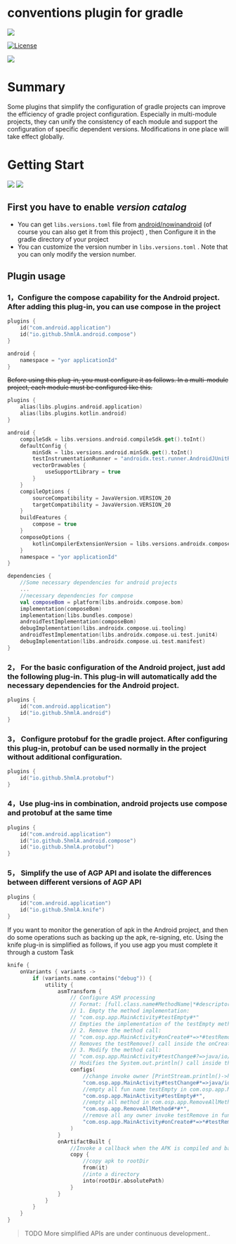 # conventions plugin for gradle

![](https://img.shields.io/badge/Android-Plugins-brightgreen.svg)

[![License](https://img.shields.io/badge/LICENSE-Apache%202-green.svg?style=flat-square)](https://www.apache.org/licenses/LICENSE-2.0) 

![](https://img.shields.io/badge/Android%20Gradle%20Plugin-8.3+-lightgreen.svg)

# Summary
Some plugins that simplify the configuration of gradle projects can improve the efficiency of gradle project configuration. Especially in multi-module projects, they can unify the consistency of each module and support the configuration of specific dependent versions. Modifications in one place will take effect globally.

# Getting Start

![](https://img.shields.io/badge/java-18-lightgreen.svg)
![](https://img.shields.io/badge/kotlin-1.9.24-lightgreen.svg)

## First you have to enable *version catalog*
- You can get ````libs.versions.toml```` file from [android/nowinandroid](https://github.com/android/nowinandroid) (of course you can also get it from this project) , then Configure it in the gradle directory of your project
- You can customize the version number in ````libs.versions.toml```` . Note that you can only modify the version number.
## Plugin usage
### 1，Configure the compose capability for the Android project. After adding this plug-in, you can use compose in the project
```kotlin
plugins {
    id("com.android.application")
    id("io.github.5hmlA.android.compose")
}

android {
    namespace = "yor applicationId"
}
```
~~Before using this plug-in, you must configure it as follows. In a multi-module project, each module must be configured like this.~~

```kotlin
plugins {
    alias(libs.plugins.android.application)
    alias(libs.plugins.kotlin.android)
}

android {
    compileSdk = libs.versions.android.compileSdk.get().toInt()
    defaultConfig {
        minSdk = libs.versions.android.minSdk.get().toInt()
        testInstrumentationRunner = "androidx.test.runner.AndroidJUnitRunner"
        vectorDrawables {
            useSupportLibrary = true
        }
    }
    compileOptions {
        sourceCompatibility = JavaVersion.VERSION_20
        targetCompatibility = JavaVersion.VERSION_20
    }
    buildFeatures {
        compose = true
    }
    composeOptions {
        kotlinCompilerExtensionVersion = libs.versions.androidx.compose.compiler.get()
    }
    namespace = "yor applicationId"
}

dependencies {
    //Some necessary dependencies for android projects
    ...
    //necessary dependencies for compose
    val composeBom = platform(libs.androidx.compose.bom)
    implementation(composeBom)
    implementation(libs.bundles.compose)
    androidTestImplementation(composeBom)
    debugImplementation(libs.androidx.compose.ui.tooling)
    androidTestImplementation(libs.androidx.compose.ui.test.junit4)
    debugImplementation(libs.androidx.compose.ui.test.manifest)
}
```


### 2， For the basic configuration of the Android project, just add the following plug-in. This plug-in will automatically add the necessary dependencies for the Android project.
```kotlin
plugins {
    id("com.android.application")
    id("io.github.5hmlA.android")
}
```

### 3， Configure protobuf for the gradle project. After configuring this plug-in, protobuf can be used normally in the project without additional configuration.
```kotlin
plugins {
    id("io.github.5hmlA.protobuf")
}
```

### 4，Use plug-ins in combination, android projects use compose and protobuf at the same time
```kotlin
plugins {
    id("com.android.application")
    id("io.github.5hmlA.android.compose")
    id("io.github.5hmlA.protobuf")
}
```

### 5， Simplify the use of AGP API and isolate the differences between different versions of AGP API
```kotlin
plugins {
    id("com.android.application")
    id("io.github.5hmlA.knife")
}
```
If you want to monitor the generation of apk in the Android project, and then do some operations such as backing up the apk, re-signing, etc.
Using the knife plug-in is simplified as follows, if you use agp you must complete it through a custom Task
```kotlin
knife {
    onVariants { variants ->
        if (variants.name.contains("debug")) {
            utility {
                asmTransform {
                    // Configure ASM processing
                    // Format: [full.class.name#MethodName|*#descriptor|*]=>[full.class.name|className|*#MethodName|*#descriptor|*]->[full.class.name]
                    // 1. Empty the method implementation:
                    // "com.osp.app.MainActivity#testEmpty#*"
                    // Empties the implementation of the testEmpty method in the MainActivity class.
                    // 2. Remove the method call:
                    // "com.osp.app.MainActivity#onCreate#*=>*#testRemove#*"
                    // Removes the testRemove() call inside the onCreate method of the MainActivity class.
                    // 3. Modify the method call:
                    // "com.osp.app.MainActivity#testChange#?=>java/io/PrintStream#println#*->hello/change"
                    // Modifies the System.out.println() call inside the testChange method of the MainActivity class to a static call to hello.change.println().
                    configs(
                        //change invoke owner [PrintStream.println()->hello.change.println()] in MainActivity.testChange
                        "com.osp.app.MainActivity#testChange#*=>java/io/PrintStream#println#*->hello/change",
                        //empty all fun name testEmpty in com.osp.app.MainActivity
                        "com.osp.app.MainActivity#testEmpty#*",
                        //empty all method in com.osp.app.RemoveAllMethod
                        "com.osp.app.RemoveAllMethod#*#*",
                        //remove all any owner invoke testRemove in fun MainActivity.onCreate
                        "com.osp.app.MainActivity#onCreate#*=>*#testRemove#*",
                    )
                }
                onArtifactBuilt {
                    //Invoke a callback when the APK is compiled and back up the APK.
                    copy {
                        //copy apk to rootDir
                        from(it)
                        //into a directory
                        into(rootDir.absolutePath)
                    }
                }
            }
        }
    }
}
```
>TODO More simplified APIs are under continuous development..
